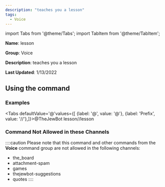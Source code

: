```yaml
---
description: "teaches you a lesson"
tags:
  - Voice
---
```

import Tabs from '@theme/Tabs';
import TabItem from '@theme/TabItem';

**Name**: lesson

**Group**: Voice

**Description**: teaches you a lesson

**Last Updated**: 1/13/2022

## Using the command

### Examples
<Tabs defaultValue='@'values={[ {label: '@', value: '@'}, {label: 'Prefix', value: '//'},]}><TabItem value='@'>@TheJewBot lesson</TabItem><TabItem value='//'>//lesson</TabItem></Tabs>

### Command Not Allowed in these Channels
::::caution Please note that this command and other commands from the **Voice** command group are not allowed in the following channels:
- the_board
- attachment-spam
- games
- thejewbot-suggestions
- quotes
::::